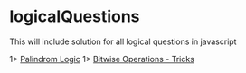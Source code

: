# logicalQuestions
This will include solution for all logical questions in javascript

1> <a href="app/palindrom.js">Palindrom Logic</a>
1> <a href="app/bitwise.js">Bitwise Operations - Tricks</a>
